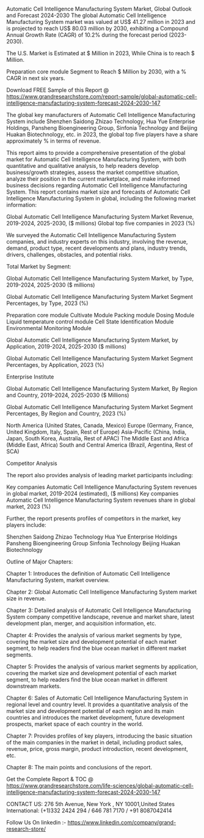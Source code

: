 Automatic Cell Intelligence Manufacturing System Market, Global Outlook and Forecast 2024-2030
The global Automatic Cell Intelligence Manufacturing System market was valued at US$ 41.27 million in 2023 and is projected to reach US$ 80.03 million by 2030, exhibiting a Compound Annual Growth Rate (CAGR) of 10.2% during the forecast period (2023-2030).

The U.S. Market is Estimated at $ Million in 2023, While China is to reach $ Million.

Preparation core module Segment to Reach $ Million by 2030, with a % CAGR in next six years.

Download FREE Sample of this Report @ https://www.grandresearchstore.com/report-sample/global-automatic-cell-intelligence-manufacturing-system-forecast-2024-2030-147

The global key manufacturers of Automatic Cell Intelligence Manufacturing System include Shenzhen Saidong Zhizao Technology, Hua Yue Enterprise Holdings, Pansheng Bioengineering Group, Sinfonia Technology and Beijing Huakan Biotechnology, etc. in 2023, the global top five players have a share approximately % in terms of revenue.

This report aims to provide a comprehensive presentation of the global market for Automatic Cell Intelligence Manufacturing System, with both quantitative and qualitative analysis, to help readers develop business/growth strategies, assess the market competitive situation, analyze their position in the current marketplace, and make informed business decisions regarding Automatic Cell Intelligence Manufacturing System. This report contains market size and forecasts of Automatic Cell Intelligence Manufacturing System in global, including the following market information:

Global Automatic Cell Intelligence Manufacturing System Market Revenue, 2019-2024, 2025-2030, ($ millions)
Global top five companies in 2023 (%)

We surveyed the Automatic Cell Intelligence Manufacturing System companies, and industry experts on this industry, involving the revenue, demand, product type, recent developments and plans, industry trends, drivers, challenges, obstacles, and potential risks.

Total Market by Segment:

Global Automatic Cell Intelligence Manufacturing System Market, by Type, 2019-2024, 2025-2030 ($ millions)

Global Automatic Cell Intelligence Manufacturing System Market Segment Percentages, by Type, 2023 (%)

Preparation core module
Cultivate Module
Packing module
Dosing Module
Liquid temperature control module
Cell State Identification Module
Environmental Monitoring Module

Global Automatic Cell Intelligence Manufacturing System Market, by Application, 2019-2024, 2025-2030 ($ millions)

Global Automatic Cell Intelligence Manufacturing System Market Segment Percentages, by Application, 2023 (%)

Enterprise
Institute

Global Automatic Cell Intelligence Manufacturing System Market, By Region and Country, 2019-2024, 2025-2030 ($ Millions)

Global Automatic Cell Intelligence Manufacturing System Market Segment Percentages, By Region and Country, 2023 (%)

North America (United States, Canada, Mexico)
Europe (Germany, France, United Kingdom, Italy, Spain, Rest of Europe)
Asia-Pacific (China, India, Japan, South Korea, Australia, Rest of APAC)
The Middle East and Africa (Middle East, Africa)
South and Central America (Brazil, Argentina, Rest of SCA)

Competitor Analysis

The report also provides analysis of leading market participants including:

Key companies Automatic Cell Intelligence Manufacturing System revenues in global market, 2019-2024 (estimated), ($ millions)
Key companies Automatic Cell Intelligence Manufacturing System revenues share in global market, 2023 (%)

Further, the report presents profiles of competitors in the market, key players include:

Shenzhen Saidong Zhizao Technology
Hua Yue Enterprise Holdings
Pansheng Bioengineering Group
Sinfonia Technology
Beijing Huakan Biotechnology

Outline of Major Chapters:

Chapter 1: Introduces the definition of Automatic Cell Intelligence Manufacturing System, market overview.

Chapter 2: Global Automatic Cell Intelligence Manufacturing System market size in revenue.

Chapter 3: Detailed analysis of Automatic Cell Intelligence Manufacturing System company competitive landscape, revenue and market share, latest development plan, merger, and acquisition information, etc.

Chapter 4: Provides the analysis of various market segments by type, covering the market size and development potential of each market segment, to help readers find the blue ocean market in different market segments.

Chapter 5: Provides the analysis of various market segments by application, covering the market size and development potential of each market segment, to help readers find the blue ocean market in different downstream markets.

Chapter 6: Sales of Automatic Cell Intelligence Manufacturing System in regional level and country level. It provides a quantitative analysis of the market size and development potential of each region and its main countries and introduces the market development, future development prospects, market space of each country in the world.

Chapter 7: Provides profiles of key players, introducing the basic situation of the main companies in the market in detail, including product sales, revenue, price, gross margin, product introduction, recent development, etc.

Chapter 8: The main points and conclusions of the report.

Get the Complete Report & TOC @ https://www.grandresearchstore.com/life-sciences/global-automatic-cell-intelligence-manufacturing-system-forecast-2024-2030-147

CONTACT US:
276 5th Avenue, New York , NY 10001,United States
International: (+1)332 2424 294 / 646 781 7170 / +91 8087042414

Follow Us On linkedin :- https://www.linkedin.com/company/grand-research-store/
